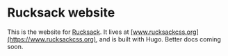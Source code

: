 # Rucksack website

This is the website for [Rucksack](https://github.com/simplaio/rucksack). It lives at [www.rucksackcss.org](https://www.rucksackcss.org), and is built with Hugo. Better docs coming soon.